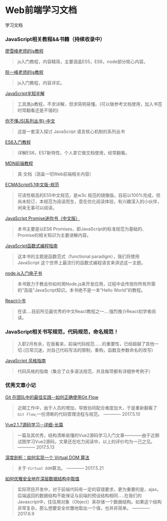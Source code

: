 # Web前端学习文档
学习文档

### JavaScript相关教程&&书籍（持续收录中）

[廖雪峰老师的js教程](http://www.liaoxuefeng.com/wiki/001434446689867b27157e896e74d51a89c25cc8b43bdb3000)

> js入门教程，内容精简，主要涵盖ES5，ES6，node部分核心内容。

[阮一峰老师的js教程](http://javascript.ruanyifeng.com/)

> js入门教程，内容详实。

[JavaScript半知半解](https://www.kancloud.cn/dennis/tgjavascript/241800)

> 工具类js教程，不求详解，但求简明易懂。(可以做参考文档使用，加入书签时常翻看还是不错的)

[你不懂JS(系列丛书)-中文](https://github.com/getify/You-Dont-Know-JS/tree/1ed-zh-CN)

> 这是一套深入探讨 JavaScript 语言核心机制的系列丛书

[ES6入门教程](http://es6.ruanyifeng.com/#README)

> 详解ES6，ES7新特性，个人拿它做文档使用，经常翻看。

[MDN前端教程](https://developer.mozilla.org/zh-CN/docs/Web/Tutorials)

> 真·文档（涵盖一切Web前端相关内容）

[ECMAScript5.1中文版-规范](http://yanhaijing.com/es5/#about)

> 可读性极高的E55中文规范，是w3c 规范的镜像版，目前以100%完成，但尚未校订，本规范为阅读而生，意在优化阅读体验，有兴趣深入的小伙伴，闲来无事可以阅读。

[JavaScript Promise迷你书（中文版）](http://liubin.org/promises-book/#introduction)

> 本书主要是以ES6 Promises，即JavaScript的标准规范为基础的、Promise的相关知识为主要讲解内容。

[JavaScript函数式编程指南](https://llh911001.gitbooks.io/mostly-adequate-guide-chinese/content/)

> 这本书的主题是函数范式（functional paradigm），我们将使用 JavaScript 这个世界上最流行的函数式编程语言来讲述这一主题。

[node.js入门电子书](http://www.nodebeginner.org/index-zh-cn.html#a-full-blown-web-application-with-nodejs=?)

> 本书致力于教会你如何用Node.js来开发应用，过程中会传授你所有所需的“高级”JavaScript知识。本书绝不是一本“Hello World”的教程。

[React小书](http://huziketang.com/books/react/lesson1)

> 在读....目前所见最优秀的中文React教程之一....强烈推介React初学者阅读。



### JavaScript相关书写规范，代码规范，命名规范！
> 入职2月有余，在我看来，前端代码规范......的重要性，已经超越了其他一切.(日常沉迷，对自己代码写法的限制，重构，函数及参数命名的改写)

[JavaScript 风格指南](https://www.awesomes.cn/repo/airbnb/javascript)

> 代码风格的指南（集合了众多语法规范，并且每项都有详细参考例子）


### 优秀文章小记

[Git 在团队中的最佳实践--如何正确使用Git Flow](http://www.cnblogs.com/cnblogsfans/p/5075073.html)

> 近期工作中，由于人员的增加，导致协同配合难度加大，于是重新翻看了`Git Flow`,一份清晰的代码管理流程与规范。  ———— 2017.5.10

[Vue2.1.7源码学习--详细-长篇](http://hcysun.me/2017/03/03/Vue%E6%BA%90%E7%A0%81%E5%AD%A6%E4%B9%A0/)

> 一篇及其优秀，结构清晰易懂的Vue2源码学习入门文章————由于近期试图学习Vue2源码，文章还在吃力阅读中，以上的评价均为一己之见。 ———— 2017.5.13

[深度剖析：如何实现一个 Virtual DOM 算法](https://github.com/livoras/blog/issues/13)

> 关于 `Virtual DOM`算法。 ———— 2017.5.21

[如何优雅安全地在深层数据结构中取值](http://www.jianshu.com/p/11fc75f28302)

> 实际项目开发中，对于前端代码有一定的容错要求，更为重要的是，ajax，后端返回的数据结构不能保证与前端的预设结构相同.....在我们的Javascript中，往往用对象（Object）来存储一个数据结构。如果这个结构非常复杂，那么想要安全优雅地取出一个值，也并非简单。 ———— 2017.6.9